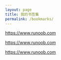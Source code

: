 ```yaml
---
layout: page
title: 我的书签集
permalink: /bookmarks/
---
```


<https://www.runoob.com>

<https://www.runoob.com>

<https://www.runoob.com>
